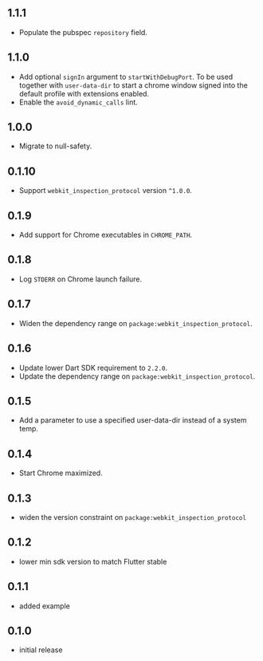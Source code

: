 ## 1.1.1

- Populate the pubspec `repository` field.

## 1.1.0

- Add optional `signIn` argument to `startWithDebugPort`.
  To be used together with `user-data-dir` to start a chrome
  window signed into the default profile with extensions enabled.
- Enable the `avoid_dynamic_calls` lint.

## 1.0.0

- Migrate to null-safety.

## 0.1.10

- Support `webkit_inspection_protocol` version `^1.0.0`.

## 0.1.9

- Add support for Chrome executables in `CHROME_PATH`.

## 0.1.8

- Log `STDERR` on Chrome launch failure.

## 0.1.7

- Widen the dependency range on `package:webkit_inspection_protocol`.

## 0.1.6

- Update lower Dart SDK requirement to `2.2.0`.
- Update the dependency range on `package:webkit_inspection_protocol`.

## 0.1.5

- Add a parameter to use a specified user-data-dir instead of a system temp.

## 0.1.4

- Start Chrome maximized.

## 0.1.3

- widen the version constraint on `package:webkit_inspection_protocol`

## 0.1.2

- lower min sdk version to match Flutter stable

## 0.1.1

- added example

## 0.1.0

- initial release
